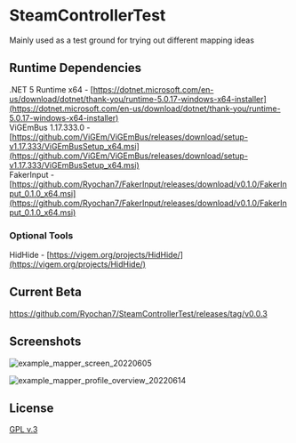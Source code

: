 # SteamControllerTest

Mainly used as a test ground for trying out different mapping ideas

## Runtime Dependencies

.NET 5 Runtime x64 - [https://dotnet.microsoft.com/en-us/download/dotnet/thank-you/runtime-5.0.17-windows-x64-installer](https://dotnet.microsoft.com/en-us/download/dotnet/thank-you/runtime-5.0.17-windows-x64-installer)  
ViGEmBus 1.17.333.0 - [https://github.com/ViGEm/ViGEmBus/releases/download/setup-v1.17.333/ViGEmBusSetup_x64.msi](https://github.com/ViGEm/ViGEmBus/releases/download/setup-v1.17.333/ViGEmBusSetup_x64.msi)  
FakerInput - [https://github.com/Ryochan7/FakerInput/releases/download/v0.1.0/FakerInput_0.1.0_x64.msi](https://github.com/Ryochan7/FakerInput/releases/download/v0.1.0/FakerInput_0.1.0_x64.msi)

### Optional Tools

HidHide - [https://vigem.org/projects/HidHide/](https://vigem.org/projects/HidHide/)

## Current Beta

https://github.com/Ryochan7/SteamControllerTest/releases/tag/v0.0.3

## Screenshots

![example_mapper_screen_20220605](https://user-images.githubusercontent.com/581968/172064947-bc3358c7-7ec3-4a5d-86f5-3715bd4638e7.png)

![example_mapper_profile_overview_20220614](https://raw.githubusercontent.com/Ryochan7/SteamControllerTest/master/example_mapper_profile_overview_20220614.png)

## License

[GPL v.3](https://www.gnu.org/licenses/gpl-3.0-standalone.html)

